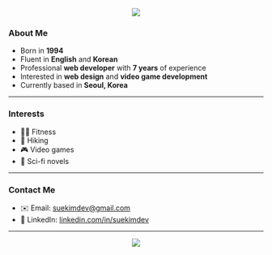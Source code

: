 <p align="center">
  <img src="https://capsule-render.vercel.app/api?type=waving&color=gradient&height=120&section=header"/>
</p>

### About Me

- Born in **1994**
- Fluent in **English** and **Korean**
- Professional **web developer** with **7 years** of experience
- Interested in **web design** and **video game development**
- Currently based in **Seoul, Korea**

---

### Interests

- 🏋️‍♀️ Fitness
- 🥾 Hiking
- 🎮 Video games
- 📖 Sci-fi novels

---

### Contact Me

- ✉️ Email: [suekimdev@gmail.com](mailto:suekimdev@gmail.com)
- 💼 LinkedIn: [linkedin.com/in/suekimdev](https://www.linkedin.com/in/suekimdev)

---

<p align="center">
  <img src="https://capsule-render.vercel.app/api?type=waving&color=gradient&height=120&section=footer"/>
</p>
